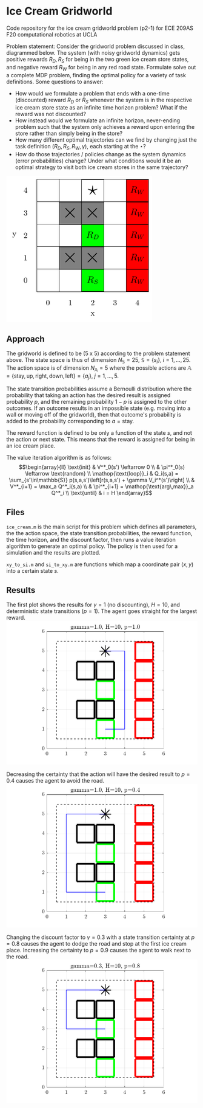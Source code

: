 # Ice Cream Gridworld

Code repository for the ice cream gridworld problem (p2-1) for ECE 209AS F20 computational robotics at UCLA

Problem statement:
Consider the gridworld problem discussed in class, diagrammed below.  The system (with noisy gridworld dynamics) gets positive rewards $R_D, R_S$ for being in the two green ice cream store states, and negative reward $R_W$ for being in any red road state.
Formulate solve out a complete MDP problem, finding the optimal policy for a variety of task definitions.  Some questions to answer:

- How would we formulate a problem that ends with a one-time (discounted) reward $R_D$ or $R_S$ whenever the system is in the respective ice cream store state as an infinite time horizon problem?  What if the reward was not discounted?
- How instead would we formulate an infinite horizon, never-ending problem such that the system only achieves a reward upon entering the store rather than simply being in the store?
- How many different optimal trajectories can we find by changing just the task definition ($R_D, R_S, R_W, \gamma$), each starting at the $\star$?
- How do those trajectories / policies change as the system dynamics (error probabilities) change?
Under what conditions would it be an optimal strategy to visit both ice cream stores in the same trajectory?

![problem_statement](plots/icecream.png)

## Approach

The gridworld is defined to be (5 x 5) according to the problem statement above. The state space is thus of dimension $N_\mathbb{S}=25$, $\mathbb{S} = \{s_i\},\;i = 1,\dots,25$. The action space is of dimension $N_\mathbb{A}=5$ where the possible actions are $\mathbb{A}=\{\text{stay}, \text{up}, \text{right}, \text{down}, \text{left}\}=\{a_j\},\;j = 1,...,5$.

The state transition probabilities assume a Bernoulli distribution where the probability that taking an action has the desired result is assigned probability $p$, and the remaining probability $1-p$ is assigned to the other outcomes. If an outcome results in an impossible state (e.g. moving into a wall or moving off of the gridworld), then that outcome's probability is added to the probability corresponding to $a = \text{stay}$.

The reward function is defined to be only a function of the state $s$, and not the action or next state. This means that the reward is assigned for being in an ice cream place.

The value iteration algorithm is as follows:
$$\begin{array}{ll}
\text{init} & V^*_0(s') \leftarrow 0 \\
& \pi^*_0(s) \leftarrow \text{random} \\
\mathop{\text{loop}}_i & Q_i(s,a) = \sum_{s'\in\mathbb{S}} p(s,a,s')\left[r(s,a,s') + \gamma V_i^*(s')\right] \\
& V^*_{i+1} = \max_a Q^*_i(s,a) \\
& \pi^*_{i+1} = \mathop{\text{arg\,max}}_a Q^*_i \\
\text{until} & i = H
\end{array}$$

## Files

`ice_cream.m` is the main script for this problem which defines all parameters, the the action space, the state transition probabilities, the reward function, the time horizon, and the discount factor, then runs a value iteration algorithm to generate an optimal policy. The policy is then used for a simulation and the results are plotted.

`xy_to_si.m` and `si_to_xy.m` are functions which map a coordinate pair $(x,y)$ into a certain state $s$.

## Results

The first plot shows the results for $\gamma=1$ (no discounting), $H=10$, and deterministic state transitions ($p=1$). The agent goes straight for the largest reward.
![plot1](plots/g10h10p10.png)

Decreasing the certainty that the action will have the desired result to $p=0.4$ causes the agent to avoid the road.
![plot2](plots/g10h10p04.png)

Changing the discount factor to $\gamma=0.3$ with a state transition certainty at $p=0.8$ causes the agent to dodge the road and stop at the first ice cream place. Increasing the certainty to $p=0.9$ causes the agent to walk next to the road.
![plot3](plots/g03h10p08.png)
